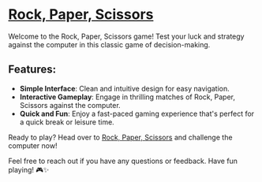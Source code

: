 # [Rock, Paper, Scissors](https://diniscarvalho19.github.io/RPS/)

Welcome to the Rock, Paper, Scissors game! Test your luck and strategy against the computer in this classic game of decision-making.

## Features:
- **Simple Interface**: Clean and intuitive design for easy navigation.
- **Interactive Gameplay**: Engage in thrilling matches of Rock, Paper, Scissors against the computer.
- **Quick and Fun**: Enjoy a fast-paced gaming experience that's perfect for a quick break or leisure time.

Ready to play? Head over to [Rock, Paper, Scissors](https://diniscarvalho19.github.io/RPS/) and challenge the computer now!

Feel free to reach out if you have any questions or feedback. Have fun playing! 🎮✨
